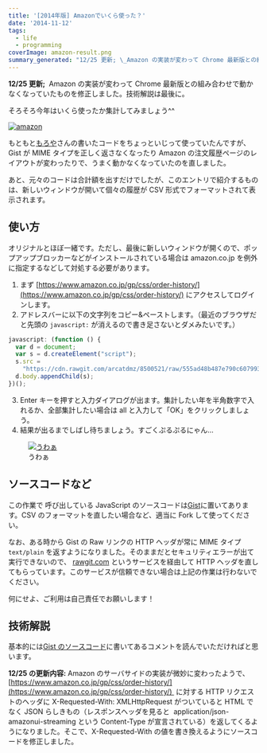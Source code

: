 ```yaml
---
title: '[2014年版] Amazonでいくら使った？'
date: '2014-11-12'
tags:
  - life
  - programming
coverImage: amazon-result.png
summary_generated: "12/25 更新; \_Amazon の実装が変わって Chrome 最新版との組み合わせで動かなくなっていたものを修正しました。技術解説は最後に。そろそろ今年はいくら使ったか集計してみましょう^^もともともろやさんの書いたコードをちょっといじって使っていたんですが、Gist..."
---
```


**12/25 更新;**  Amazon の実装が変わって Chrome 最新版との組み合わせで動かなくなっていたものを修正しました。技術解説は最後に。

そろそろ今年はいくら使ったか集計してみましょう^^

[![amazon](/images/amazon-1024x437.png)](https://www.amazon.co.jp/gp/css/order-history/)

もともと[もろや](http://moroya.hatenablog.jp/entry/2013/06/03/225935)さんの書いたコードをちょっといじって使っていたんですが、Gist が MIME タイプを正しく返さなくなったり Amazon の注文履歴ページのレイアウトが変わったりで、うまく動かなくなっていたのを直しました。

あと、元々のコードは合計額を出すだけでしたが、このエントリで紹介するものは、新しいウィンドウが開いて個々の履歴が CSV 形式でフォーマットされて表示されます。

## 使い方

オリジナルとほぼ一緒です。ただし、最後に新しいウィンドウが開くので、ポップアップブロッカーなどがインストールされている場合は amazon.co.jp を例外に指定するなどして対処する必要があります。

1. まず [https://www.amazon.co.jp/gp/css/order-history/](https://www.amazon.co.jp/gp/css/order-history/) にアクセスしてログインします。
2. アドレスバーに以下の文字列をコピー&ペーストします。（最近のブラウザだと先頭の `javascript:` が消えるので書き足さないとダメみたいです。）

```javascript
javascript: (function () {
  var d = document;
  var s = d.createElement("script");
  s.src =
    "https://cdn.rawgit.com/arcatdmz/8500521/raw/555ad48b487e790c6079938e771dfa4a8384d10e/amazon-csv.js";
  d.body.appendChild(s);
})();
```

3. Enter キーを押すと入力ダイアログが出ます。集計したい年を半角数字で入れるか、全部集計したい場合は all と入力して「OK」をクリックしましょう。
4. 結果が出るまでしばし待ちましょう。すごくぷるぷるにゃん…

<figure className="center">
  <a href="/images/amazon-result.png"><img src="/images/amazon-result.png" alt="うわぁ" /></a>
  <figcaption>うわぁ</figcaption>
</figure>

## ソースコードなど

この作業で 呼び出している JavaScript のソースコードは[Gist](https://gist.github.com/arcatdmz/8500521)に置いてあります。CSV のフォーマットを直したい場合など、適当に Fork して使ってください。

なお、ある時から Gist の Raw リンクの HTTP ヘッダが常に MIME タイプ `text/plain` を返すようになりました。そのままだとセキュリティエラーが出て実行できないので、 [rawgit.com](https://rawgit.com/) というサービスを経由して HTTP ヘッダを直してもらっています。このサービスが信頼できない場合は上記の作業は行わないでください。

何にせよ、ご利用は自己責任でお願いします！

## 技術解説

基本的には[Gist のソースコード](https://gist.github.com/arcatdmz/8500521)に書いてあるコメントを読んでいただければと思います。

**12/25 の更新内容:** Amazon のサーバサイドの実装が微妙に変わったようで、 [https://www.amazon.co.jp/gp/css/order-history/](https://www.amazon.co.jp/gp/css/order-history/)  に対する HTTP リクエストのヘッダに X-Requested-With: XMLHttpRequest がついていると HTML でなく JSON らしきもの（レスポンスヘッダを見ると  application/json-amazonui-streaming という Content-Type が宣言されている）を返してくるようになりました。そこで、X-Requested-With の値を書き換えるようにソースコードを修正しました。
